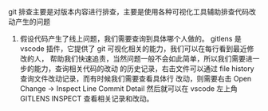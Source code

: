 git 排查主要是对版本内容进行排查，主要是使用各种可视化工具辅助排查代码改动产生的问题

1. 假设代码产生了线上问题，我们需要查询到具体哪个人做的。
gitlens 是 vscode 插件，它提供了 git 可视化相关的能力，我们可以在每行看到最近修改的人，
帮助我们快速追责，当然问题一般不会如此简单，所以我们需要进一步的能力，查询相关代码的改动
的历史记录，右击文件可以通过 file history 查询文件改动记录，而有时候我们需要查看具体行
改动，则需要右击 Open Change -> Inspect Line Commit Detail 然后就可以在 vscode
左上角 GITLENS INSPECT 查看相关记录和改动。